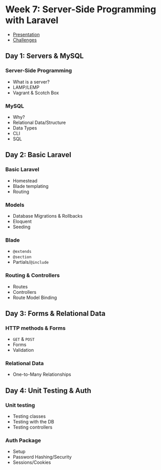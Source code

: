 # Week 7: Server-Side Programming with Laravel

- [Presentation](https://docs.google.com/presentation/d/1skAHzDLyDYkMJeRLq4Ha-DcgLnE4Yr8qpD5DLgIynIk)
- [Challenges](https://github.com/develop-me/bootcamp--week-07--laravel/tree/master/challenges)

## Day 1: Servers & MySQL

### Server-Side Programming
- What is a server?
- LAMP/LEMP
- Vagrant & Scotch Box

### MySQL
- Why?
- Relational Data/Structure
- Data Types
- CLI
- SQL

## Day 2: Basic Laravel

### Basic Laravel
- Homestead
- Blade templating
- Routing

### Models
- Database Migrations & Rollbacks
- Eloquent
- Seeding

### Blade
- `@extends`
- `@section`
- Partials/`@include`

### Routing & Controllers
- Routes
- Controllers
- Route Model Binding

## Day 3: Forms & Relational Data

### HTTP methods & Forms
- `GET` & `POST`
- Forms
- Validation

### Relational Data
- One-to-Many Relationships

## Day 4: Unit Testing & Auth

### Unit testing
- Testing classes
- Testing with the DB
- Testing controllers

### Auth Package
- Setup
- Password Hashing/Security
- Sessions/Cookies
